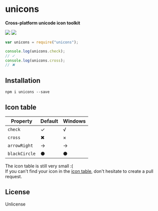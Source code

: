 # unicons

**Cross-platform unicode icon toolkit**

![](https://img.shields.io/npm/v/unicons.svg)
![](https://img.shields.io/npm/dm/unicons.svg)

```javascript
var unicons = require("unicons");

console.log(unicons.check);
// ✓
console.log(unicons.cross);
// ✖
```

## Installation

```
npm i unicons --save
```

## Icon table

Property | Default | Windows
---------|---------|--------
`check` | ✓ | √
`cross` | ✖ | ×
`arrowRight` | → | →
`blackCircle` | ● | ●

The icon table is still very small :(<br>
If you can't find your icon in the [icon table](https://github.com/peerigon/unicons#icon-table), don't hesitate to create a pull request.

## License

Unlicense
